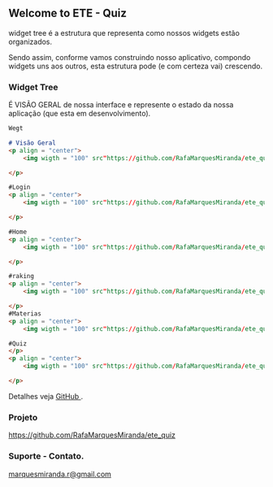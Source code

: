 ## Welcome to ETE - Quiz

widget tree é a estrutura que representa como nossos widgets estão organizados.

Sendo assim, conforme vamos construindo nosso aplicativo, compondo widgets uns aos outros, esta estrutura pode (e com certeza vai) crescendo. 

### Widget Tree

 É VISÃO GERAL de nossa interface e represente o estado da nossa aplicação (que esta em desenvolvimento).

```markdown
Wegt

# Visão Geral
<p align = "center">
    <img wigth = "100" src"https://github.com/RafaMarquesMiranda/ete_quiz/blob/gh-pages/site0.PNG">

</p>

#Login
<p align = "center">
    <img wigth = "100" src"https://github.com/RafaMarquesMiranda/ete_quiz/blob/gh-pages/site1.PNG">

</p>

#Home
<p align = "center">
    <img wigth = "100" src"https://github.com/RafaMarquesMiranda/ete_quiz/blob/gh-pages/site2.PNG">

</p>

#raking
<p align = "center">
    <img wigth = "100" src"https://github.com/RafaMarquesMiranda/ete_quiz/blob/gh-pages/site3.PNG">

</p>
#Materias
<p align = "center">
    <img wigth = "100" src"https://github.com/RafaMarquesMiranda/ete_quiz/blob/gh-pages/site3.2.PNGg">

#Quiz
</p>
<p align = "center">
    <img wigth = "100" src"https://github.com/RafaMarquesMiranda/ete_quiz/blob/gh-pages/site5.PNG">

</p>


```

Detalhes veja [GitHub ](https://github.com/RafaMarquesMiranda/ete_quiz).

### Projeto 

https://github.com/RafaMarquesMiranda/ete_quiz

### Suporte - Contato.

marquesmiranda.r@gmail.com
